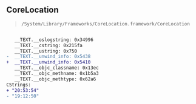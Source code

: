 ## CoreLocation

> `/System/Library/Frameworks/CoreLocation.framework/CoreLocation`

```diff

   __TEXT.__oslogstring: 0x34996
   __TEXT.__cstring: 0x215fa
   __TEXT.__ustring: 0x750
-  __TEXT.__unwind_info: 0x5438
+  __TEXT.__unwind_info: 0x5410
   __TEXT.__objc_classname: 0x13ec
   __TEXT.__objc_methname: 0x1b5a3
   __TEXT.__objc_methtype: 0x62a6
CStrings:
+ "20:53:54"
- "19:12:50"

```
